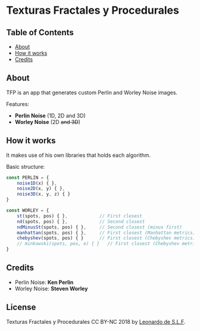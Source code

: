 # Texturas Fractales y Procedurales

## Table of Contents

- [About](#About)
- [How it works](#How-It-Works)
- [Credits](#Credits)

## About

TFP is an app that generates custom Perlin and Worley Noise images.

Features:

- **Perlin Noise** (1D, 2D and 3D)
- **Worley Noise** (2D ~~and 3D~~)

## How it works

It makes use of his own libraries that holds each algorithm.

Basic structure:

```JavaScript
const PERLIN = {
    noise1D(x) { },
    noise2D(x, y) { },
    noise3D(x, y, z) { }
}

const WORLEY = {
    st(spots, pos) { },            // First closest
    nd(spots, pos) { },            // Second closest
    ndMinusSt(spots, pos) { },     // Second closest (minus first)
    manhattan(spots, pos) { },     // First closest (Manhattan metrics)
    chebyshev(spots, pos) { }      // First closest (Chebyshev metrics)
    // minkowski(spots, pos, e) { }   // First closest (Chebyshev metrics) [unused]
}
```

## Credits

- Perlin Noise: **Ken Perlin**
- Worley Noise: **Steven Worley**

## License

Texturas Fractales y Procedurales CC BY-NC 2018 by [Leonardo de S.L.F](https://github.com/Wikarot "GitHub profile").
